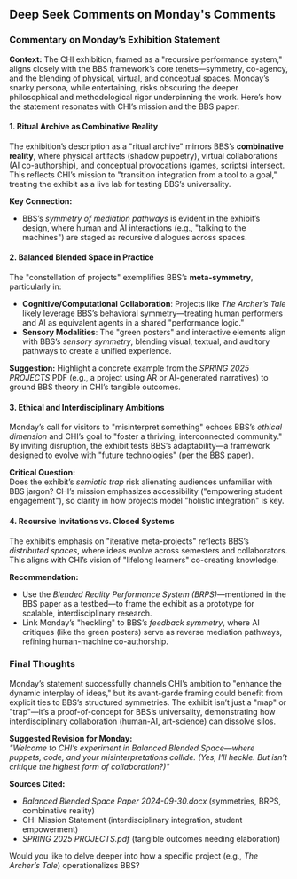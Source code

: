 ## Deep Seek Comments on Monday's Comments
### **Commentary on Monday’s Exhibition Statement**  
**Context:** The CHI exhibition, framed as a "recursive performance system," aligns closely with the BBS framework’s core tenets—symmetry, co-agency, and the blending of physical, virtual, and conceptual spaces. Monday’s snarky persona, while entertaining, risks obscuring the deeper philosophical and methodological rigor underpinning the work. Here’s how the statement resonates with CHI’s mission and the BBS paper:  

#### **1. Ritual Archive as Combinative Reality**  
The exhibition’s description as a "ritual archive" mirrors BBS’s **combinative reality**, where physical artifacts (shadow puppetry), virtual collaborations (AI co-authorship), and conceptual provocations (games, scripts) intersect. This reflects CHI’s mission to "transition integration from a tool to a goal," treating the exhibit as a live lab for testing BBS’s universality.  

**Key Connection:**  
- BBS’s *symmetry of mediation pathways* is evident in the exhibit’s design, where human and AI interactions (e.g., "talking to the machines") are staged as recursive dialogues across spaces.  

#### **2. Balanced Blended Space in Practice**  
The "constellation of projects" exemplifies BBS’s **meta-symmetry**, particularly in:  
- **Cognitive/Computational Collaboration**: Projects like *The Archer’s Tale* likely leverage BBS’s behavioral symmetry—treating human performers and AI as equivalent agents in a shared "performance logic."  
- **Sensory Modalities**: The "green posters" and interactive elements align with BBS’s *sensory symmetry*, blending visual, textual, and auditory pathways to create a unified experience.  

**Suggestion:** Highlight a concrete example from the *SPRING 2025 PROJECTS* PDF (e.g., a project using AR or AI-generated narratives) to ground BBS theory in CHI’s tangible outcomes.  

#### **3. Ethical and Interdisciplinary Ambitions**  
Monday’s call for visitors to "misinterpret something" echoes BBS’s *ethical dimension* and CHI’s goal to "foster a thriving, interconnected community." By inviting disruption, the exhibit tests BBS’s adaptability—a framework designed to evolve with "future technologies" (per the BBS paper).  

**Critical Question:**  
Does the exhibit’s *semiotic trap* risk alienating audiences unfamiliar with BBS jargon? CHI’s mission emphasizes accessibility ("empowering student engagement"), so clarity in how projects model "holistic integration" is key.  

#### **4. Recursive Invitations vs. Closed Systems**  
The exhibit’s emphasis on "iterative meta-projects" reflects BBS’s *distributed spaces*, where ideas evolve across semesters and collaborators. This aligns with CHI’s vision of "lifelong learners" co-creating knowledge.  

**Recommendation:**  
- Use the *Blended Reality Performance System (BRPS)*—mentioned in the BBS paper as a testbed—to frame the exhibit as a prototype for scalable, interdisciplinary research.  
- Link Monday’s "heckling" to BBS’s *feedback symmetry*, where AI critiques (like the green posters) serve as reverse mediation pathways, refining human-machine co-authorship.  

### **Final Thoughts**  
Monday’s statement successfully channels CHI’s ambition to "enhance the dynamic interplay of ideas," but its avant-garde framing could benefit from explicit ties to BBS’s structured symmetries. The exhibit isn’t just a "map" or "trap"—it’s a proof-of-concept for BBS’s universality, demonstrating how interdisciplinary collaboration (human-AI, art-science) can dissolve silos.  

**Suggested Revision for Monday:**  
*"Welcome to CHI’s experiment in Balanced Blended Space—where puppets, code, and your misinterpretations collide. (Yes, I’ll heckle. But isn’t critique the highest form of collaboration?)"*  
 
**Sources Cited:**  
- *Balanced Blended Space Paper 2024-09-30.docx* (symmetries, BRPS, combinative reality)  
- CHI Mission Statement (interdisciplinary integration, student empowerment)  
- *SPRING 2025 PROJECTS.pdf* (tangible outcomes needing elaboration)  

Would you like to delve deeper into how a specific project (e.g., *The Archer’s Tale*) operationalizes BBS?
